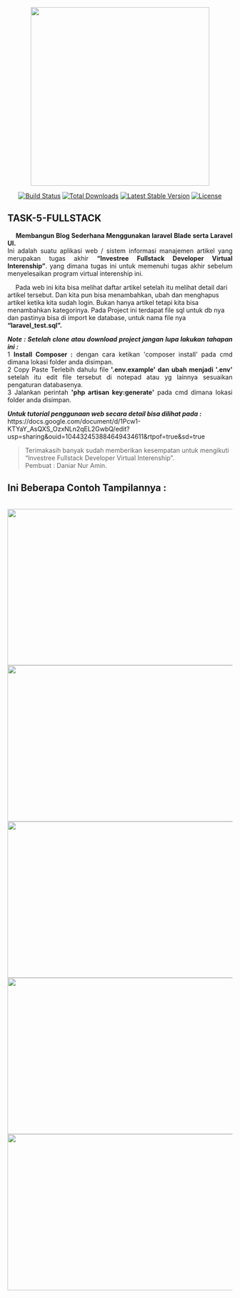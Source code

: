 <p align="center"><a href="https://laravel.com" target="_blank"><img src="https://raw.githubusercontent.com/laravel/art/master/logo-lockup/5%20SVG/2%20CMYK/1%20Full%20Color/laravel-logolockup-cmyk-red.svg" width="400"></a></p>

<p align="center">
<a href="https://travis-ci.org/laravel/framework"><img src="https://travis-ci.org/laravel/framework.svg" alt="Build Status"></a>
<a href="https://packagist.org/packages/laravel/framework"><img src="https://img.shields.io/packagist/dt/laravel/framework" alt="Total Downloads"></a>
<a href="https://packagist.org/packages/laravel/framework"><img src="https://img.shields.io/packagist/v/laravel/framework" alt="Latest Stable Version"></a>
<a href="https://packagist.org/packages/laravel/framework"><img src="https://img.shields.io/packagist/l/laravel/framework" alt="License"></a>
</p>

## TASK-5-FULLSTACK
<p align="justify">
&emsp; <b>Membangun Blog Sederhana Menggunakan laravel Blade serta Laravel UI.</b><br>
Ini adalah suatu aplikasi web / sistem informasi manajemen artikel yang merupakan tugas akhir <b>“Investree Fullstack Developer Virtual Interenship”</b>. yang dimana tugas ini untuk memenuhi tugas akhir sebelum menyelesaikan program virtual interenship ini. 

&emsp; Pada web ini kita bisa melihat daftar artikel setelah itu melihat detail dari artikel tersebut. Dan kita pun bisa menambahkan, ubah dan menghapus artikel ketika kita sudah login. Bukan hanya artikel tetapi kita bisa menambahkan kategorinya. Pada Project ini terdapat file sql untuk db nya dan pastinya bisa di import ke database, untuk nama file nya <b>“laravel_test.sql”.</b>
</p>

<p align="justify">
<b><i>Note : Setelah clone atau download project jangan lupa lakukan tahapan ini :</i></b><br>
1 <b>Install Composer :</b> dengan cara ketikan 'composer install' pada cmd dimana lokasi folder anda disimpan.<br>
2 Copy Paste Terlebih dahulu file <b>'.env.example' dan ubah menjadi '.env'</b> setelah itu edit file tersebut di notepad atau yg lainnya sesuaikan pengaturan databasenya.<br>
3 Jalankan perintah <b>'php artisan key:generate'</b> pada cmd dimana lokasi folder anda disimpan.
</p>

<p align="justify">
<b><i>Untuk tutorial penggunaan web secara detail bisa dilihat pada :</i></b><br>
https://docs.google.com/document/d/1Pcw1-KTYaY_AsQXS_OzxNLn2qEL2GwbQ/edit?usp=sharing&ouid=104432453884649434611&rtpof=true&sd=true
</p>

> Terimakasih banyak sudah memberikan kesempatan untuk mengikuti “Investree Fullstack Developer Virtual Interenship”. <br>
> Pembuat : Daniar Nur Amin.



## Ini Beberapa Contoh Tampilannya :
<br>

<img src="https://user-images.githubusercontent.com/81208093/179648891-9eb700c0-474b-418d-88a4-704da6e5bde4.PNG" width="600" height="350">
<br>

<img src="https://user-images.githubusercontent.com/81208093/179649751-8174ce0e-616e-40c8-8f65-6e000b6aae35.PNG" width="600" height="350">
<br>

<img src="https://user-images.githubusercontent.com/81208093/179650168-51cc6512-7bc8-4215-b61c-7695bfa8d1a6.PNG" width="600" height="350">
<br>

<img src="https://user-images.githubusercontent.com/81208093/179651135-56b29c12-b179-4b39-a5cc-680c60ee9d43.PNG" width="600" height="350">
<br>

<img src="https://user-images.githubusercontent.com/81208093/179651236-5205d7c0-f268-476c-86f6-1efe7fa0bd32.PNG" width="600" height="350">
<br>



